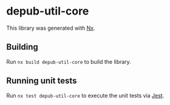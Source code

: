 # depub-util-core

This library was generated with [Nx](https://nx.dev).

## Building

Run `nx build depub-util-core` to build the library.

## Running unit tests

Run `nx test depub-util-core` to execute the unit tests via [Jest](https://jestjs.io).
